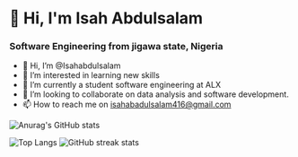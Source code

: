 <h1>👋 Hi, I'm Isah Abdulsalam</h1>
<h3>Software Engineering from jigawa state, Nigeria</h3>

- 👋 Hi, I’m @Isahabdulsalam
- 👀 I’m interested in learning new skills
- 🌱 I’m currently a student software engineering at ALX
- 💞️ I’m looking to collaborate on data analysis and software development.
- 📫 How to reach me on isahabadulsalam416@gmail.com 

<!---
Isahabdulsalam/Isahabdulsalam is a ✨ special ✨ repository because its `README.md` (this file) appears on your GitHub profile.
You can click the Preview link to take a look at your changes.
--->

![Anurag's GitHub stats](https://github-readme-stats.vercel.app/api?username=isahabdulsalam&show_icons=true&theme=tokyonight)

<!---![Anurag's GitHub stats](https://github-readme-stats.vercel.app/api?username=isahabdulsalam&theme=THEME_NAME&show=reviews,discussions_started,discussions_answered,prs_merged,prs_merged_percentage) [![Anurag's GitHub stats-Dark](https://github-readme-stats.vercel.app/api?username=isahabdulsalam&show_icons=true&theme=dark#gh-dark-mode-only)](https://github.com/anuraghazra/github-readme-stats#gh-dark-mode-only)
[![Anurag's GitHub stats-Light](https://github-readme-stats.vercel.app/api?username=isahabdulsalam&show_icons=true&theme=default#gh-light-mode-only)](https://github.com/anuraghazra/github-readme-stats#gh-light-mode-only)
--->
![Top Langs](https://github-readme-stats.vercel.app/api/top-langs/?username=isahabdulsalam&layout=compact)
![GitHub streak stats](https://streak-stats.demolab.com/?user=Isahabdulsalam)  
